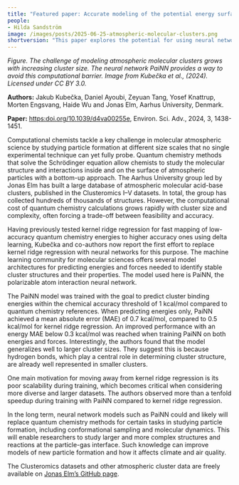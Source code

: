 ```yaml
---
title: "Featured paper: Accurate modeling of the potential energy surface of atmospheric molecular clusters boosted by neural networks"
people:
- Hilda Sandström
image: /images/posts/2025-06-25-atmospheric-molecular-clusters.png
shortversion: "This paper explores the potential for using neural networks to model atmospheric particle formation. The neural network-based model, tasked here to predict cluster binding energies, achieved the target chemical accuracy of less than 1 kcal/mol, although kernel ridge regression had a slightly lower error. Training was over an order of magnitude faster with the neural network compared to kernel ridge regression."
---
```


*Figure. The challenge of modeling atmospheric molecular clusters grows with increasing cluster size. The neural network PaiNN provides a way to avoid this computational barrier. Image from Kubečka et al., (2024). Licensed under CC BY 3.0.*

**Authors:** Jakub Kubečka, Daniel Ayoubi, Zeyuan Tang, Yosef Knattrup, Morten Engsvang, Haide Wu and Jonas Elm, Aarhus University, Denmark.

**Paper:** [https:doi.org/10.1039/d4va00255e](https:doi.org/10.1039/d4va00255e), Environ. Sci. Adv., 2024, 3, 1438-1451.

Computational chemists tackle a key challenge in molecular atmospheric science by studying particle formation at different size scales that no single experimental technique can yet fully probe. Quantum chemistry methods that solve the Schrödinger equation allow chemists to study the molecular structure and interactions inside and on the surface of atmospheric particles with a bottom-up approach. The Aarhus University group led by Jonas Elm has built a large database of atmospheric molecular acid-base clusters, published in the Clusteromics I–V datasets. In total, the group has collected hundreds of thousands of structures. However, the computational cost of quantum chemistry calculations grows rapidly with cluster size and complexity, often forcing a trade-off between feasibility and accuracy.

Having previously tested kernel ridge regression for fast mapping of low-accuracy quantum chemistry energies to higher accuracy ones using delta learning, Kubečka and co-authors now report the first effort to replace kernel ridge regression with neural networks for this purpose. The machine learning community for molecular sciences offers several model architectures for predicting energies and forces needed to identify stable cluster structures and their properties. The model used here is PaiNN, the polarizable atom interaction neural network.

The PaiNN model was trained with the goal to predict cluster binding energies within the chemical accuracy threshold of 1 kcal/mol compared to quantum chemistry references. When predicting energies only, PaiNN achieved a mean absolute error (MAE) of 0.7 kcal/mol, compared to 0.5 kcal/mol for kernel ridge regression. An improved performance with an energy MAE below 0.3 kcal/mol was reached when training PaiNN on both energies and forces. Interestingly, the authors found that the model generalizes well to larger cluster sizes. They suggest this is because hydrogen bonds, which play a central role in determining cluster structure, are already well represented in smaller clusters.

One main motivation for moving away from kernel ridge regression is its poor scalability during training, which becomes critical when considering more diverse and larger datasets. The authors observed more than a tenfold speedup during training with PaiNN compared to kernel ridge regression.

In the long term, neural network models such as PaiNN could and likely will replace quantum chemistry methods for certain tasks in studying particle formation, including conformational sampling and molecular dynamics. This will enable researchers to study larger and more complex structures and reactions at the particle-gas interface. Such knowledge can improve models of new particle formation and how it affects climate and air quality.

The Clusteromics datasets and other atmospheric cluster data are freely available on [Jonas Elm’s GitHub page](https://github.com/elmjonas/ACDB).
